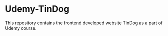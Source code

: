 # Udemy-TinDog
This repository contains the frontend developed website TinDog as a part of Udemy course.
